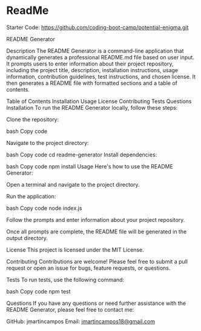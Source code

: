 # ReadMe

Starter Code: 
https://github.com/coding-boot-camp/potential-enigma.git

README Generator

Description
The README Generator is a command-line application that dynamically generates a professional README.md file based on user input. It prompts users to enter information about their project repository, including the project title, description, installation instructions, usage information, contribution guidelines, test instructions, and chosen license. It then generates a README file with formatted sections and a table of contents.

Table of Contents
Installation
Usage
License
Contributing
Tests
Questions
Installation
To run the README Generator locally, follow these steps:

Clone the repository:

bash
Copy code

Navigate to the project directory:

bash
Copy code
cd readme-generator
Install dependencies:

bash
Copy code
npm install
Usage
Here's how to use the README Generator:

Open a terminal and navigate to the project directory.

Run the application:

bash
Copy code
node index.js

Follow the prompts and enter information about your project repository.

Once all prompts are complete, the README file will be generated in the output directory.

License
This project is licensed under the MIT License.

Contributing
Contributions are welcome! Please feel free to submit a pull request or open an issue for bugs, feature requests, or questions.

Tests
To run tests, use the following command:

bash
Copy code
npm test

Questions
If you have any questions or need further assistance with the README Generator, please feel free to contact me:

GitHub: jmartincampos
Email: jmartincampos18@gmail.com
